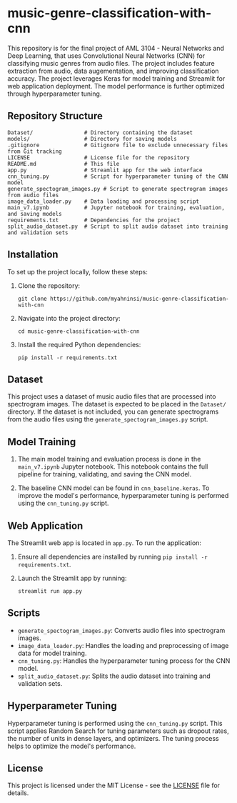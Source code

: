 # music-genre-classification-with-cnn
This repository is for the final project of AML 3104 - Neural Networks and Deep Learning, that uses Convolutional Neural Networks (CNN) for classifying music genres from audio files. The project includes feature extraction from audio, data augementation, and improving classification accuracy. The project leverages Keras for model training and Streamlit for web application deployment. The model performance is further optimized through hyperparameter tuning.

## Repository Structure

```
Dataset/                # Directory containing the dataset
models/                 # Directory for saving models
.gitignore              # Gitignore file to exclude unnecessary files from Git tracking
LICENSE                 # License file for the repository
README.md               # This file
app.py                  # Streamlit app for the web interface
cnn_tuning.py           # Script for hyperparameter tuning of the CNN model
generate_spectogram_images.py # Script to generate spectrogram images from audio files
image_data_loader.py    # Data loading and processing script
main_v7.ipynb           # Jupyter notebook for training, evaluation, and saving models
requirements.txt        # Dependencies for the project
split_audio_dataset.py  # Script to split audio dataset into training and validation sets
```

## Installation

To set up the project locally, follow these steps:

1. Clone the repository:

   ```
   git clone https://github.com/myahninsi/music-genre-classification-with-cnn
   ```

2. Navigate into the project directory:

   ```
   cd music-genre-classification-with-cnn
   ```

3. Install the required Python dependencies:

   ```
   pip install -r requirements.txt
   ```

## Dataset

This project uses a dataset of music audio files that are processed into spectrogram images. The dataset is expected to be placed in the `Dataset/` directory. If the dataset is not included, you can generate spectrograms from the audio files using the `generate_spectogram_images.py` script.

## Model Training

1. The main model training and evaluation process is done in the `main_v7.ipynb` Jupyter notebook. This notebook contains the full pipeline for training, validating, and saving the CNN model.

2. The baseline CNN model can be found in `cnn_baseline.keras`. To improve the model's performance, hyperparameter tuning is performed using the `cnn_tuning.py` script.

## Web Application

The Streamlit web app is located in `app.py`. To run the application:

1. Ensure all dependencies are installed by running `pip install -r requirements.txt`.
2. Launch the Streamlit app by running:

   ```
   streamlit run app.py
   ```

## Scripts

- `generate_spectogram_images.py`: Converts audio files into spectrogram images.
- `image_data_loader.py`: Handles the loading and preprocessing of image data for model training.
- `cnn_tuning.py`: Handles the hyperparameter tuning process for the CNN model.
- `split_audio_dataset.py`: Splits the audio dataset into training and validation sets.

## Hyperparameter Tuning

Hyperparameter tuning is performed using the `cnn_tuning.py` script. This script applies Random Search for tuning parameters such as dropout rates, the number of units in dense layers, and optimizers. The tuning process helps to optimize the model's performance.

## License

This project is licensed under the MIT License - see the [LICENSE](LICENSE) file for details.

